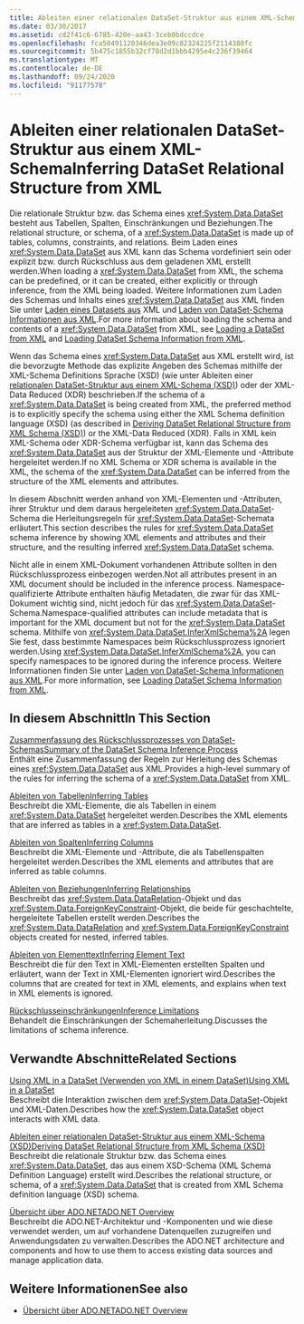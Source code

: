 ```yaml
---
title: Ableiten einer relationalen DataSet-Struktur aus einem XML-Schema
ms.date: 03/30/2017
ms.assetid: cd2f41c6-6785-420e-aa43-3ceb0bdccdce
ms.openlocfilehash: fca50491120346dea3e09c82324225f2114380fc
ms.sourcegitcommit: 5b475c1855b32cf78d2d1bbb4295e4c236f39464
ms.translationtype: MT
ms.contentlocale: de-DE
ms.lasthandoff: 09/24/2020
ms.locfileid: "91177578"
---
```

# <a name="inferring-dataset-relational-structure-from-xml"></a><span data-ttu-id="15b1b-102">Ableiten einer relationalen DataSet-Struktur aus einem XML-Schema</span><span class="sxs-lookup"><span data-stu-id="15b1b-102">Inferring DataSet Relational Structure from XML</span></span>

<span data-ttu-id="15b1b-103">Die relationale Struktur bzw. das Schema eines <xref:System.Data.DataSet> besteht aus Tabellen, Spalten, Einschränkungen und Beziehungen.</span><span class="sxs-lookup"><span data-stu-id="15b1b-103">The relational structure, or schema, of a <xref:System.Data.DataSet> is made up of tables, columns, constraints, and relations.</span></span> <span data-ttu-id="15b1b-104">Beim Laden eines <xref:System.Data.DataSet> aus XML kann das Schema vordefiniert sein oder explizit bzw. durch Rückschluss aus dem geladenen XML erstellt werden.</span><span class="sxs-lookup"><span data-stu-id="15b1b-104">When loading a <xref:System.Data.DataSet> from XML, the schema can be predefined, or it can be created, either explicitly or through inference, from the XML being loaded.</span></span> <span data-ttu-id="15b1b-105">Weitere Informationen zum Laden des Schemas und Inhalts eines <xref:System.Data.DataSet> aus XML finden Sie unter [Laden eines Datasets aus](loading-a-dataset-from-xml.md) XML und [Laden von DataSet-Schema Informationen aus XML](loading-dataset-schema-information-from-xml.md).</span><span class="sxs-lookup"><span data-stu-id="15b1b-105">For more information about loading the schema and contents of a <xref:System.Data.DataSet> from XML, see [Loading a DataSet from XML](loading-a-dataset-from-xml.md) and [Loading DataSet Schema Information from XML](loading-dataset-schema-information-from-xml.md).</span></span>  
  
 <span data-ttu-id="15b1b-106">Wenn das Schema eines <xref:System.Data.DataSet> aus XML erstellt wird, ist die bevorzugte Methode das explizite Angeben des Schemas mithilfe der XML-Schema Definitions Sprache (XSD) (wie unter Ableiten einer [relationalen DataSet-Struktur aus einem XML-Schema (XSD)](deriving-dataset-relational-structure-from-xml-schema-xsd.md)) oder der XML-Data Reduced (XDR) beschrieben.</span><span class="sxs-lookup"><span data-stu-id="15b1b-106">If the schema of a <xref:System.Data.DataSet> is being created from XML, the preferred method is to explicitly specify the schema using either the XML Schema definition language (XSD) (as described in [Deriving DataSet Relational Structure from XML Schema (XSD)](deriving-dataset-relational-structure-from-xml-schema-xsd.md)) or the XML-Data Reduced (XDR).</span></span> <span data-ttu-id="15b1b-107">Falls in XML kein XML-Schema oder XDR-Schema verfügbar ist, kann das Schema des <xref:System.Data.DataSet> aus der Struktur der XML-Elemente und -Attribute hergeleitet werden.</span><span class="sxs-lookup"><span data-stu-id="15b1b-107">If no XML Schema or XDR schema is available in the XML, the schema of the <xref:System.Data.DataSet> can be inferred from the structure of the XML elements and attributes.</span></span>  
  
 <span data-ttu-id="15b1b-108">In diesem Abschnitt werden anhand von XML-Elementen und -Attributen, ihrer Struktur und dem daraus hergeleiteten <xref:System.Data.DataSet>-Schema die Herleitungsregeln für <xref:System.Data.DataSet>-Schemata erläutert.</span><span class="sxs-lookup"><span data-stu-id="15b1b-108">This section describes the rules for <xref:System.Data.DataSet> schema inference by showing XML elements and attributes and their structure, and the resulting inferred <xref:System.Data.DataSet> schema.</span></span>  
  
 <span data-ttu-id="15b1b-109">Nicht alle in einem XML-Dokument vorhandenen Attribute sollten in den Rückschlussprozess einbezogen werden.</span><span class="sxs-lookup"><span data-stu-id="15b1b-109">Not all attributes present in an XML document should be included in the inference process.</span></span> <span data-ttu-id="15b1b-110">Namespace-qualifizierte Attribute enthalten häufig Metadaten, die zwar für das XML-Dokument wichtig sind, nicht jedoch für das <xref:System.Data.DataSet>-Schema.</span><span class="sxs-lookup"><span data-stu-id="15b1b-110">Namespace-qualified attributes can include metadata that is important for the XML document but not for the <xref:System.Data.DataSet> schema.</span></span> <span data-ttu-id="15b1b-111">Mithilfe von <xref:System.Data.DataSet.InferXmlSchema%2A> legen Sie fest, dass bestimmte Namespaces beim Rückschlussprozess ignoriert werden.</span><span class="sxs-lookup"><span data-stu-id="15b1b-111">Using <xref:System.Data.DataSet.InferXmlSchema%2A>, you can specify namespaces to be ignored during the inference process.</span></span> <span data-ttu-id="15b1b-112">Weitere Informationen finden Sie unter [Laden von DataSet-Schema Informationen aus XML](loading-dataset-schema-information-from-xml.md).</span><span class="sxs-lookup"><span data-stu-id="15b1b-112">For more information, see [Loading DataSet Schema Information from XML](loading-dataset-schema-information-from-xml.md).</span></span>  
  
## <a name="in-this-section"></a><span data-ttu-id="15b1b-113">In diesem Abschnitt</span><span class="sxs-lookup"><span data-stu-id="15b1b-113">In This Section</span></span>  

 [<span data-ttu-id="15b1b-114">Zusammenfassung des Rückschlussprozesses von DataSet-Schemas</span><span class="sxs-lookup"><span data-stu-id="15b1b-114">Summary of the DataSet Schema Inference Process</span></span>](summary-of-the-dataset-schema-inference-process.md)  
 <span data-ttu-id="15b1b-115">Enthält eine Zusammenfassung der Regeln zur Herleitung des Schemas eines <xref:System.Data.DataSet> aus XML.</span><span class="sxs-lookup"><span data-stu-id="15b1b-115">Provides a high-level summary of the rules for inferring the schema of a <xref:System.Data.DataSet> from XML.</span></span>  
  
 [<span data-ttu-id="15b1b-116">Ableiten von Tabellen</span><span class="sxs-lookup"><span data-stu-id="15b1b-116">Inferring Tables</span></span>](inferring-tables.md)  
 <span data-ttu-id="15b1b-117">Beschreibt die XML-Elemente, die als Tabellen in einem <xref:System.Data.DataSet> hergeleitet werden.</span><span class="sxs-lookup"><span data-stu-id="15b1b-117">Describes the XML elements that are inferred as tables in a <xref:System.Data.DataSet>.</span></span>  
  
 [<span data-ttu-id="15b1b-118">Ableiten von Spalten</span><span class="sxs-lookup"><span data-stu-id="15b1b-118">Inferring Columns</span></span>](inferring-columns.md)  
 <span data-ttu-id="15b1b-119">Beschreibt die XML-Elemente und -Attribute, die als Tabellenspalten hergeleitet werden.</span><span class="sxs-lookup"><span data-stu-id="15b1b-119">Describes the XML elements and attributes that are inferred as table columns.</span></span>  
  
 [<span data-ttu-id="15b1b-120">Ableiten von Beziehungen</span><span class="sxs-lookup"><span data-stu-id="15b1b-120">Inferring Relationships</span></span>](inferring-relationships.md)  
 <span data-ttu-id="15b1b-121">Beschreibt das <xref:System.Data.DataRelation>-Objekt und das <xref:System.Data.ForeignKeyConstraint>-Objekt, die beide für geschachtelte, hergeleitete Tabellen erstellt werden.</span><span class="sxs-lookup"><span data-stu-id="15b1b-121">Describes the <xref:System.Data.DataRelation> and <xref:System.Data.ForeignKeyConstraint> objects created for nested, inferred tables.</span></span>  
  
 [<span data-ttu-id="15b1b-122">Ableiten von Elementtext</span><span class="sxs-lookup"><span data-stu-id="15b1b-122">Inferring Element Text</span></span>](inferring-element-text.md)  
 <span data-ttu-id="15b1b-123">Beschreibt die für den Text in XML-Elementen erstellten Spalten und erläutert, wann der Text in XML-Elementen ignoriert wird.</span><span class="sxs-lookup"><span data-stu-id="15b1b-123">Describes the columns that are created for text in XML elements, and explains when text in XML elements is ignored.</span></span>  
  
 [<span data-ttu-id="15b1b-124">Rückschlusseinschränkungen</span><span class="sxs-lookup"><span data-stu-id="15b1b-124">Inference Limitations</span></span>](inference-limitations.md)  
 <span data-ttu-id="15b1b-125">Behandelt die Einschränkungen der Schemaherleitung.</span><span class="sxs-lookup"><span data-stu-id="15b1b-125">Discusses the limitations of schema inference.</span></span>  
  
## <a name="related-sections"></a><span data-ttu-id="15b1b-126">Verwandte Abschnitte</span><span class="sxs-lookup"><span data-stu-id="15b1b-126">Related Sections</span></span>  

 [<span data-ttu-id="15b1b-127">Using XML in a DataSet (Verwenden von XML in einem DataSet)</span><span class="sxs-lookup"><span data-stu-id="15b1b-127">Using XML in a DataSet</span></span>](using-xml-in-a-dataset.md)  
 <span data-ttu-id="15b1b-128">Beschreibt die Interaktion zwischen dem <xref:System.Data.DataSet>-Objekt und XML-Daten.</span><span class="sxs-lookup"><span data-stu-id="15b1b-128">Describes how the <xref:System.Data.DataSet> object interacts with XML data.</span></span>  
  
 [<span data-ttu-id="15b1b-129">Ableiten einer relationalen DataSet-Struktur aus einem XML-Schema (XSD)</span><span class="sxs-lookup"><span data-stu-id="15b1b-129">Deriving DataSet Relational Structure from XML Schema (XSD)</span></span>](deriving-dataset-relational-structure-from-xml-schema-xsd.md)  
 <span data-ttu-id="15b1b-130">Beschreibt die relationale Struktur bzw. das Schema eines <xref:System.Data.DataSet>, das aus einem XSD-Schema (XML Schema Definition Language) erstellt wird.</span><span class="sxs-lookup"><span data-stu-id="15b1b-130">Describes the relational structure, or schema, of a <xref:System.Data.DataSet> that is created from XML Schema definition language (XSD) schema.</span></span>  
  
 [<span data-ttu-id="15b1b-131">Übersicht über ADO.NET</span><span class="sxs-lookup"><span data-stu-id="15b1b-131">ADO.NET Overview</span></span>](../ado-net-overview.md)  
 <span data-ttu-id="15b1b-132">Beschreibt die ADO.NET-Architektur und -Komponenten und wie diese verwendet werden, um auf vorhandene Datenquellen zuzugreifen und Anwendungsdaten zu verwalten.</span><span class="sxs-lookup"><span data-stu-id="15b1b-132">Describes the ADO.NET architecture and components and how to use them to access existing data sources and manage application data.</span></span>  
  
## <a name="see-also"></a><span data-ttu-id="15b1b-133">Weitere Informationen</span><span class="sxs-lookup"><span data-stu-id="15b1b-133">See also</span></span>

- [<span data-ttu-id="15b1b-134">Übersicht über ADO.NET</span><span class="sxs-lookup"><span data-stu-id="15b1b-134">ADO.NET Overview</span></span>](../ado-net-overview.md)
